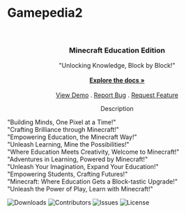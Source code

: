 # Gamepedia2
<br/>
<p align="center">
  <a href="https://github.com/Brofistansh/Gamepedia2">
   
  </a>

  <h3 align="center">Minecraft Education Edition </h3>

  <p align="center">
    "Unlocking Knowledge, Block by Block!"
    <br/>
    <br/>
    <a href="https://github.com/Brofistansh/Gamepedia2"><strong>Explore the docs »</strong></a>
    <br/>
    <br/>
    <a href="https://github.com/Brofistansh/Gamepedia2">View Demo</a>
    .
    <a href="https://github.com/Brofistansh/Gamepedia2/issues">Report Bug</a>
    .
    <a href="https://github.com/Brofistansh/Gamepedia2/issues">Request Feature</a>
  </p>
</p>
 <p align="center">
  Description
  <br/>
  
"Building Minds, One Pixel at a Time!"
  <br/>
"Crafting Brilliance through Minecraft!"
  <br/>
"Empowering Education, the Minecraft Way!"
  <br/>
"Unleash Learning, Mine the Possibilities!"
  <br/>
"Where Education Meets Creativity, Welcome to Minecraft!"
  <br/>
"Adventures in Learning, Powered by Minecraft!"
  <br/>
"Unleash Your Imagination, Expand Your Education!"
  <br/>
"Empowering Students, Crafting Futures!"
  <br/>
"Minecraft: Where Education Gets a Block-tastic Upgrade!"
  <br/>
"Unleash the Power of Play, Learn with Minecraft!"
    </p>
![Downloads](https://img.shields.io/github/downloads/Brofistansh/Gamepedia2/total) ![Contributors](https://img.shields.io/github/contributors/Brofistansh/Gamepedia2?color=dark-green) ![Issues](https://img.shields.io/github/issues/Brofistansh/Gamepedia2) ![License](https://img.shields.io/github/license/Brofistansh/Gamepedia2) 
